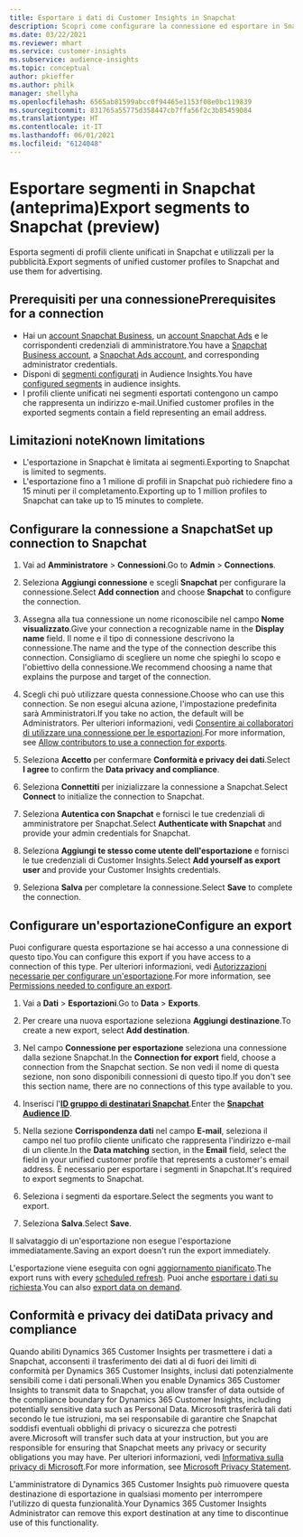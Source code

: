 ```yaml
---
title: Esportare i dati di Customer Insights in Snapchat
description: Scopri come configurare la connessione ed esportare in Snapchat.
ms.date: 03/22/2021
ms.reviewer: mhart
ms.service: customer-insights
ms.subservice: audience-insights
ms.topic: conceptual
author: pkieffer
ms.author: philk
manager: shellyha
ms.openlocfilehash: 6565ab81599abcc0f94465e1153f08e0bc119839
ms.sourcegitcommit: 831765a55775d358447cb7ffa56f2c3b85459084
ms.translationtype: HT
ms.contentlocale: it-IT
ms.lasthandoff: 06/01/2021
ms.locfileid: "6124048"
---
```

# <a name="export-segments-to-snapchat-preview"></a><span data-ttu-id="f5c1e-103">Esportare segmenti in Snapchat (anteprima)</span><span class="sxs-lookup"><span data-stu-id="f5c1e-103">Export segments to Snapchat (preview)</span></span>

<span data-ttu-id="f5c1e-104">Esporta segmenti di profili cliente unificati in Snapchat e utilizzali per la pubblicità.</span><span class="sxs-lookup"><span data-stu-id="f5c1e-104">Export segments of unified customer profiles to Snapchat and use them for advertising.</span></span> 

## <a name="prerequisites-for-a-connection"></a><span data-ttu-id="f5c1e-105">Prerequisiti per una connessione</span><span class="sxs-lookup"><span data-stu-id="f5c1e-105">Prerequisites for a connection</span></span>

-   <span data-ttu-id="f5c1e-106">Hai un [account Snapchat Business](https://business.snapchat.com/), un [account Snapchat Ads](https://ads.snapchat.com/) e le corrispondenti credenziali di amministratore.</span><span class="sxs-lookup"><span data-stu-id="f5c1e-106">You have a [Snapchat Business account](https://business.snapchat.com/), a [Snapchat Ads account](https://ads.snapchat.com/), and corresponding administrator credentials.</span></span>
-   <span data-ttu-id="f5c1e-107">Disponi di [segmenti configurati](segments.md) in Audience Insights.</span><span class="sxs-lookup"><span data-stu-id="f5c1e-107">You have [configured segments](segments.md) in audience insights.</span></span>
-   <span data-ttu-id="f5c1e-108">I profili cliente unificati nei segmenti esportati contengono un campo che rappresenta un indirizzo e-mail.</span><span class="sxs-lookup"><span data-stu-id="f5c1e-108">Unified customer profiles in the exported segments contain a field representing an email address.</span></span>

## <a name="known-limitations"></a><span data-ttu-id="f5c1e-109">Limitazioni note</span><span class="sxs-lookup"><span data-stu-id="f5c1e-109">Known limitations</span></span>

- <span data-ttu-id="f5c1e-110">L'esportazione in Snapchat è limitata ai segmenti.</span><span class="sxs-lookup"><span data-stu-id="f5c1e-110">Exporting to Snapchat is limited to segments.</span></span>
- <span data-ttu-id="f5c1e-111">L'esportazione fino a 1 milione di profili in Snapchat può richiedere fino a 15 minuti per il completamento.</span><span class="sxs-lookup"><span data-stu-id="f5c1e-111">Exporting up to 1 million profiles to Snapchat can take up to 15 minutes to complete.</span></span> 

## <a name="set-up-connection-to-snapchat"></a><span data-ttu-id="f5c1e-112">Configurare la connessione a Snapchat</span><span class="sxs-lookup"><span data-stu-id="f5c1e-112">Set up connection to Snapchat</span></span>

1. <span data-ttu-id="f5c1e-113">Vai ad **Amministratore** > **Connessioni**.</span><span class="sxs-lookup"><span data-stu-id="f5c1e-113">Go to **Admin** > **Connections**.</span></span>

1. <span data-ttu-id="f5c1e-114">Seleziona **Aggiungi connessione** e scegli **Snapchat** per configurare la connessione.</span><span class="sxs-lookup"><span data-stu-id="f5c1e-114">Select **Add connection** and choose **Snapchat** to configure the connection.</span></span>

1. <span data-ttu-id="f5c1e-115">Assegna alla tua connessione un nome riconoscibile nel campo **Nome visualizzato**.</span><span class="sxs-lookup"><span data-stu-id="f5c1e-115">Give your connection a recognizable name in the **Display name** field.</span></span> <span data-ttu-id="f5c1e-116">Il nome e il tipo di connessione descrivono la connessione.</span><span class="sxs-lookup"><span data-stu-id="f5c1e-116">The name and the type of the connection describe this connection.</span></span> <span data-ttu-id="f5c1e-117">Consigliamo di scegliere un nome che spieghi lo scopo e l'obiettivo della connessione.</span><span class="sxs-lookup"><span data-stu-id="f5c1e-117">We recommend choosing a name that explains the purpose and target of the connection.</span></span>

1. <span data-ttu-id="f5c1e-118">Scegli chi può utilizzare questa connessione.</span><span class="sxs-lookup"><span data-stu-id="f5c1e-118">Choose who can use this connection.</span></span> <span data-ttu-id="f5c1e-119">Se non esegui alcuna azione, l'impostazione predefinita sarà Amministratori.</span><span class="sxs-lookup"><span data-stu-id="f5c1e-119">If you take no action, the default will be Administrators.</span></span> <span data-ttu-id="f5c1e-120">Per ulteriori informazioni, vedi [Consentire ai collaboratori di utilizzare una connessione per le esportazioni](connections.md#allow-contributors-to-use-a-connection-for-exports).</span><span class="sxs-lookup"><span data-stu-id="f5c1e-120">For more information, see [Allow contributors to use a connection for exports](connections.md#allow-contributors-to-use-a-connection-for-exports).</span></span>

1. <span data-ttu-id="f5c1e-121">Seleziona **Accetto** per confermare **Conformità e privacy dei dati**.</span><span class="sxs-lookup"><span data-stu-id="f5c1e-121">Select **I agree** to confirm the **Data privacy and compliance**.</span></span>

1. <span data-ttu-id="f5c1e-122">Seleziona **Connettiti** per inizializzare la connessione a Snapchat.</span><span class="sxs-lookup"><span data-stu-id="f5c1e-122">Select **Connect** to initialize the connection to Snapchat.</span></span>

1. <span data-ttu-id="f5c1e-123">Seleziona **Autentica con Snapchat** e fornisci le tue credenziali di amministratore per Snapchat.</span><span class="sxs-lookup"><span data-stu-id="f5c1e-123">Select **Authenticate with Snapchat** and provide your admin credentials for Snapchat.</span></span> 

1. <span data-ttu-id="f5c1e-124">Seleziona **Aggiungi te stesso come utente dell'esportazione** e fornisci le tue credenziali di Customer Insights.</span><span class="sxs-lookup"><span data-stu-id="f5c1e-124">Select **Add yourself as export user** and provide your Customer Insights credentials.</span></span>

1. <span data-ttu-id="f5c1e-125">Seleziona **Salva** per completare la connessione.</span><span class="sxs-lookup"><span data-stu-id="f5c1e-125">Select **Save** to complete the connection.</span></span>

## <a name="configure-an-export"></a><span data-ttu-id="f5c1e-126">Configurare un'esportazione</span><span class="sxs-lookup"><span data-stu-id="f5c1e-126">Configure an export</span></span>

<span data-ttu-id="f5c1e-127">Puoi configurare questa esportazione se hai accesso a una connessione di questo tipo.</span><span class="sxs-lookup"><span data-stu-id="f5c1e-127">You can configure this export if you have access to a connection of this type.</span></span> <span data-ttu-id="f5c1e-128">Per ulteriori informazioni, vedi [Autorizzazioni necessarie per configurare un'esportazione](export-destinations.md#set-up-a-new-export).</span><span class="sxs-lookup"><span data-stu-id="f5c1e-128">For more information, see [Permissions needed to configure an export](export-destinations.md#set-up-a-new-export).</span></span>

1. <span data-ttu-id="f5c1e-129">Vai a **Dati** > **Esportazioni**.</span><span class="sxs-lookup"><span data-stu-id="f5c1e-129">Go to **Data** > **Exports**.</span></span>

1. <span data-ttu-id="f5c1e-130">Per creare una nuova esportazione seleziona **Aggiungi destinazione**.</span><span class="sxs-lookup"><span data-stu-id="f5c1e-130">To create a new export, select **Add destination**.</span></span>

1. <span data-ttu-id="f5c1e-131">Nel campo **Connessione per esportazione** seleziona una connessione dalla sezione Snapchat.</span><span class="sxs-lookup"><span data-stu-id="f5c1e-131">In the **Connection for export** field, choose a connection from the Snapchat section.</span></span> <span data-ttu-id="f5c1e-132">Se non vedi il nome di questa sezione, non sono disponibili connessioni di questo tipo.</span><span class="sxs-lookup"><span data-stu-id="f5c1e-132">If you don't see this section name, there are no connections of this type available to you.</span></span>

1. <span data-ttu-id="f5c1e-133">Inserisci l'[**ID gruppo di destinatari Snapchat**](https://businesshelp.snapchat.com/s/article/custom-audiences).</span><span class="sxs-lookup"><span data-stu-id="f5c1e-133">Enter the [**Snapchat Audience ID**](https://businesshelp.snapchat.com/s/article/custom-audiences).</span></span>

1. <span data-ttu-id="f5c1e-134">Nella sezione **Corrispondenza dati** nel campo **E-mail**, seleziona il campo nel tuo profilo cliente unificato che rappresenta l'indirizzo e-mail di un cliente.</span><span class="sxs-lookup"><span data-stu-id="f5c1e-134">In the **Data matching** section, in the **Email** field, select the field in your unified customer profile that represents a customer's email address.</span></span> <span data-ttu-id="f5c1e-135">È necessario per esportare i segmenti in Snapchat.</span><span class="sxs-lookup"><span data-stu-id="f5c1e-135">It's required to export segments to Snapchat.</span></span>

1. <span data-ttu-id="f5c1e-136">Seleziona i segmenti da esportare.</span><span class="sxs-lookup"><span data-stu-id="f5c1e-136">Select the segments you want to export.</span></span> 

1. <span data-ttu-id="f5c1e-137">Seleziona **Salva**.</span><span class="sxs-lookup"><span data-stu-id="f5c1e-137">Select **Save**.</span></span>

<span data-ttu-id="f5c1e-138">Il salvataggio di un'esportazione non esegue l'esportazione immediatamente.</span><span class="sxs-lookup"><span data-stu-id="f5c1e-138">Saving an export doesn't run the export immediately.</span></span>

<span data-ttu-id="f5c1e-139">L'esportazione viene eseguita con ogni [aggiornamento pianificato](system.md#schedule-tab).</span><span class="sxs-lookup"><span data-stu-id="f5c1e-139">The export runs with every [scheduled refresh](system.md#schedule-tab).</span></span> <span data-ttu-id="f5c1e-140">Puoi anche [esportare i dati su richiesta](export-destinations.md#run-exports-on-demand).</span><span class="sxs-lookup"><span data-stu-id="f5c1e-140">You can also [export data on demand](export-destinations.md#run-exports-on-demand).</span></span> 


## <a name="data-privacy-and-compliance"></a><span data-ttu-id="f5c1e-141">Conformità e privacy dei dati</span><span class="sxs-lookup"><span data-stu-id="f5c1e-141">Data privacy and compliance</span></span>

<span data-ttu-id="f5c1e-142">Quando abiliti Dynamics 365 Customer Insights per trasmettere i dati a Snapchat, acconsenti il trasferimento dei dati al di fuori dei limiti di conformità per Dynamics 365 Customer Insights, inclusi dati potenzialmente sensibili come i dati personali.</span><span class="sxs-lookup"><span data-stu-id="f5c1e-142">When you enable Dynamics 365 Customer Insights to transmit data to Snapchat, you allow transfer of data outside of the compliance boundary for Dynamics 365 Customer Insights, including potentially sensitive data such as Personal Data.</span></span> <span data-ttu-id="f5c1e-143">Microsoft trasferirà tali dati secondo le tue istruzioni, ma sei responsabile di garantire che Snapchat soddisfi eventuali obblighi di privacy o sicurezza che potresti avere.</span><span class="sxs-lookup"><span data-stu-id="f5c1e-143">Microsoft will transfer such data at your instruction, but you are responsible for ensuring that Snapchat meets any privacy or security obligations you may have.</span></span> <span data-ttu-id="f5c1e-144">Per ulteriori informazioni, vedi [Informativa sulla privacy di Microsoft](https://go.microsoft.com/fwlink/?linkid=396732).</span><span class="sxs-lookup"><span data-stu-id="f5c1e-144">For more information, see [Microsoft Privacy Statement](https://go.microsoft.com/fwlink/?linkid=396732).</span></span>

<span data-ttu-id="f5c1e-145">L'amministratore di Dynamics 365 Customer Insights può rimuovere questa destinazione di esportazione in qualsiasi momento per interrompere l'utilizzo di questa funzionalità.</span><span class="sxs-lookup"><span data-stu-id="f5c1e-145">Your Dynamics 365 Customer Insights Administrator can remove this export destination at any time to discontinue use of this functionality.</span></span>
